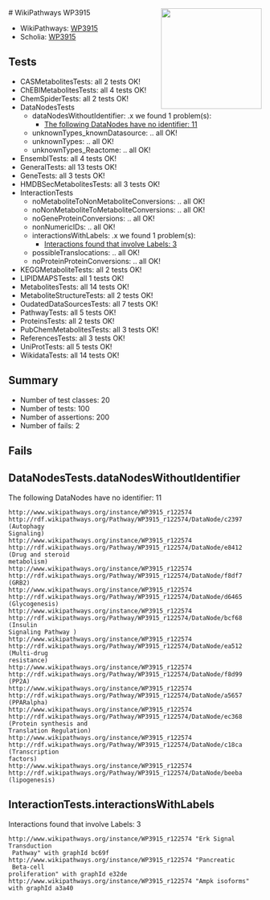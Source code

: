 <img style="float: right; width: 200px" src="https://upload.wikimedia.org/wikipedia/commons/thumb/8/83/Wplogo_with_text_500.png/640px-Wplogo_with_text_500.png" />
# WikiPathways WP3915

* WikiPathways: [WP3915](https://identifiers.org/wikipathways:WP3915)
* Scholia: [WP3915](https://scholia.toolforge.org/wikipathways/WP3915)
## Tests
* CASMetabolitesTests: all 2 tests OK!
* ChEBIMetabolitesTests: all 4 tests OK!
* ChemSpiderTests: all 2 tests OK!
* DataNodesTests
    * dataNodesWithoutIdentifier: .x we found 1 problem(s):
        * [The following DataNodes have no identifier: 11](#8792c491)
    * unknownTypes_knownDatasource: .. all OK!
    * unknownTypes: .. all OK!
    * unknownTypes_Reactome: .. all OK!
* EnsemblTests: all 4 tests OK!
* GeneralTests: all 13 tests OK!
* GeneTests: all 3 tests OK!
* HMDBSecMetabolitesTests: all 3 tests OK!
* InteractionTests
    * noMetaboliteToNonMetaboliteConversions: .. all OK!
    * noNonMetaboliteToMetaboliteConversions: .. all OK!
    * noGeneProteinConversions: .. all OK!
    * nonNumericIDs: .. all OK!
    * interactionsWithLabels: .x we found 1 problem(s):
        * [Interactions found that involve Labels: 3](#630d267a)
    * possibleTranslocations: .. all OK!
    * noProteinProteinConversions: .. all OK!
* KEGGMetaboliteTests: all 2 tests OK!
* LIPIDMAPSTests: all 1 tests OK!
* MetabolitesTests: all 14 tests OK!
* MetaboliteStructureTests: all 2 tests OK!
* OudatedDataSourcesTests: all 7 tests OK!
* PathwayTests: all 5 tests OK!
* ProteinsTests: all 2 tests OK!
* PubChemMetabolitesTests: all 3 tests OK!
* ReferencesTests: all 3 tests OK!
* UniProtTests: all 5 tests OK!
* WikidataTests: all 14 tests OK!


## Summary

* Number of test classes: 20
* Number of tests: 100
* Number of assertions: 200
* Number of fails: 2

## Fails

<a name="8792c491" />

## DataNodesTests.dataNodesWithoutIdentifier

The following DataNodes have no identifier: 11
```
http://www.wikipathways.org/instance/WP3915_r122574 http://rdf.wikipathways.org/Pathway/WP3915_r122574/DataNode/c2397 (Autophagy 
Signaling)
http://www.wikipathways.org/instance/WP3915_r122574 http://rdf.wikipathways.org/Pathway/WP3915_r122574/DataNode/e8412 (Drug and steroid
metabolism)
http://www.wikipathways.org/instance/WP3915_r122574 http://rdf.wikipathways.org/Pathway/WP3915_r122574/DataNode/f8df7 (GRB2)
http://www.wikipathways.org/instance/WP3915_r122574 http://rdf.wikipathways.org/Pathway/WP3915_r122574/DataNode/d6465 (Glycogenesis)
http://www.wikipathways.org/instance/WP3915_r122574 http://rdf.wikipathways.org/Pathway/WP3915_r122574/DataNode/bcf68 (Insulin 
Signaling Pathway )
http://www.wikipathways.org/instance/WP3915_r122574 http://rdf.wikipathways.org/Pathway/WP3915_r122574/DataNode/ea512 (Multi-drug
resistance)
http://www.wikipathways.org/instance/WP3915_r122574 http://rdf.wikipathways.org/Pathway/WP3915_r122574/DataNode/f8d99 (PP2A)
http://www.wikipathways.org/instance/WP3915_r122574 http://rdf.wikipathways.org/Pathway/WP3915_r122574/DataNode/a5657 (PPARalpha)
http://www.wikipathways.org/instance/WP3915_r122574 http://rdf.wikipathways.org/Pathway/WP3915_r122574/DataNode/ec368 (Protein synthesis and 
Translation Regulation)
http://www.wikipathways.org/instance/WP3915_r122574 http://rdf.wikipathways.org/Pathway/WP3915_r122574/DataNode/c18ca (Transcription
factors)
http://www.wikipathways.org/instance/WP3915_r122574 http://rdf.wikipathways.org/Pathway/WP3915_r122574/DataNode/beeba (lipogenesis)
```

<a name="630d267a" />

## InteractionTests.interactionsWithLabels

Interactions found that involve Labels: 3
```
http://www.wikipathways.org/instance/WP3915_r122574 "Erk Signal
Transduction
 Pathway" with graphId bc69f
http://www.wikipathways.org/instance/WP3915_r122574 "Pancreatic
 Beta-cell 
proliferation" with graphId e32de
http://www.wikipathways.org/instance/WP3915_r122574 "Ampk isoforms" with graphId a3a40
```

